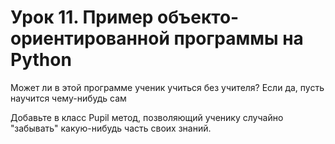 # Урок 11. Пример объекто-ориентированной программы на Python

Может ли в этой программе ученик учиться без учителя? Если да, пусть научится чему-нибудь сам

Добавьте в класс Pupil метод, позволяющий ученику случайно "забывать" какую-нибудь часть своих знаний.
